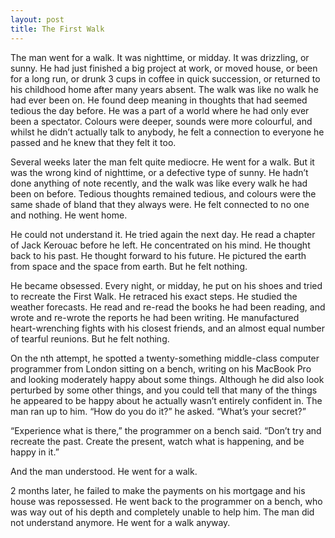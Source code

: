 ```yaml
---
layout: post
title: The First Walk
---
```

The man went for a walk. It was nighttime, or midday. It was drizzling, or sunny. He had just finished a big project at work, or moved house, or been for a long run, or drunk 3 cups in coffee in quick succession, or returned to his childhood home after many years absent. The walk was like no walk he had ever been on. He found deep meaning in thoughts that had seemed tedious the day before. He was a part of a world where he had only ever been a spectator. Colours were deeper, sounds were more colourful, and whilst he didn’t actually talk to anybody, he felt a connection to everyone he passed and he knew that they felt it too.

Several weeks later the man felt quite mediocre. He went for a walk. But it was the wrong kind of nighttime, or a defective type of sunny. He hadn’t done anything of note recently, and the walk was like every walk he had been on before. Tedious thoughts remained tedious, and colours were the same shade of bland that they always were. He felt connected to no one and nothing. He went home.

He could not understand it. He tried again the next day. He read a chapter of Jack Kerouac before he left. He concentrated on his mind. He thought back to his past. He thought forward to his future. He pictured the earth from space and the space from earth. But he felt nothing.

He became obsessed. Every night, or midday, he put on his shoes and tried to recreate the First Walk. He retraced his exact steps. He studied the weather forecasts. He read and re-read the books he had been reading, and wrote and re-wrote the reports he had been writing. He manufactured heart-wrenching fights with his closest friends, and an almost equal number of tearful reunions. But he felt nothing.

On the nth attempt, he spotted a twenty-something middle-class computer programmer from London sitting on a bench, writing on his MacBook Pro and looking moderately happy about some things. Although he did also look perturbed by some other things, and you could tell that many of the things he appeared to be happy about he actually wasn’t entirely confident in. The man ran up to him. “How do you do it?” he asked. “What’s your secret?”

“Experience what is there,” the programmer on a bench said. “Don’t try and recreate the past. Create the present, watch what is happening, and be happy in it.”

And the man understood. He went for a walk.

2 months later, he failed to make the payments on his mortgage and his house was repossessed. He went back to the programmer on a bench, who was way out of his depth and completely unable to help him. The man did not understand anymore. He went for a walk anyway.
